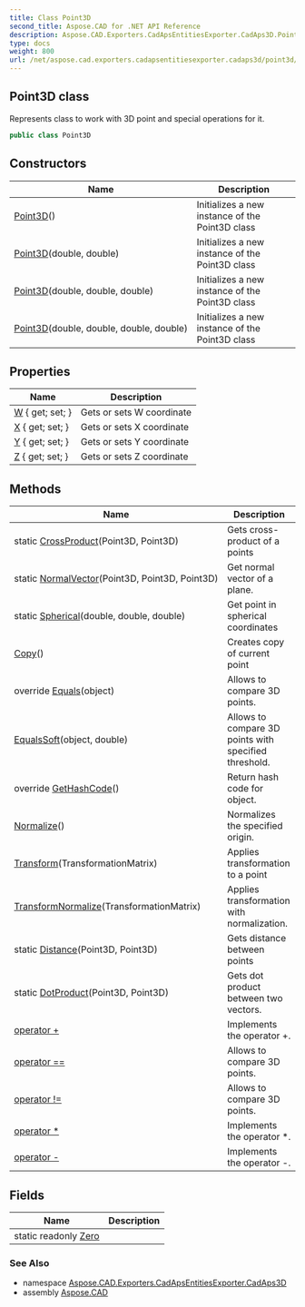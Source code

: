```yaml
---
title: Class Point3D
second_title: Aspose.CAD for .NET API Reference
description: Aspose.CAD.Exporters.CadApsEntitiesExporter.CadAps3D.Point3D class. Represents class to work with 3D point and special operations for it
type: docs
weight: 800
url: /net/aspose.cad.exporters.cadapsentitiesexporter.cadaps3d/point3d/
---
```

## Point3D class

Represents class to work with 3D point and special operations for it.

```csharp
public class Point3D
```

## Constructors

| Name | Description |
| --- | --- |
| [Point3D](point3d/#constructor)() | Initializes a new instance of the Point3D class |
| [Point3D](point3d/#constructor_1)(double, double) | Initializes a new instance of the Point3D class |
| [Point3D](point3d/#constructor_2)(double, double, double) | Initializes a new instance of the Point3D class |
| [Point3D](point3d/#constructor_3)(double, double, double, double) | Initializes a new instance of the Point3D class |

## Properties

| Name | Description |
| --- | --- |
| [W](../../aspose.cad.exporters.cadapsentitiesexporter.cadaps3d/point3d/w/) { get; set; } | Gets or sets W coordinate |
| [X](../../aspose.cad.exporters.cadapsentitiesexporter.cadaps3d/point3d/x/) { get; set; } | Gets or sets X coordinate |
| [Y](../../aspose.cad.exporters.cadapsentitiesexporter.cadaps3d/point3d/y/) { get; set; } | Gets or sets Y coordinate |
| [Z](../../aspose.cad.exporters.cadapsentitiesexporter.cadaps3d/point3d/z/) { get; set; } | Gets or sets Z coordinate |

## Methods

| Name | Description |
| --- | --- |
| static [CrossProduct](../../aspose.cad.exporters.cadapsentitiesexporter.cadaps3d/point3d/crossproduct/)(Point3D, Point3D) | Gets cross-product of a points |
| static [NormalVector](../../aspose.cad.exporters.cadapsentitiesexporter.cadaps3d/point3d/normalvector/)(Point3D, Point3D, Point3D) | Get normal vector of a plane. |
| static [Spherical](../../aspose.cad.exporters.cadapsentitiesexporter.cadaps3d/point3d/spherical/)(double, double, double) | Get point in spherical coordinates |
| [Copy](../../aspose.cad.exporters.cadapsentitiesexporter.cadaps3d/point3d/copy/)() | Creates copy of current point |
| override [Equals](../../aspose.cad.exporters.cadapsentitiesexporter.cadaps3d/point3d/equals/)(object) | Allows to compare 3D points. |
| [EqualsSoft](../../aspose.cad.exporters.cadapsentitiesexporter.cadaps3d/point3d/equalssoft/)(object, double) | Allows to compare 3D points with specified threshold. |
| override [GetHashCode](../../aspose.cad.exporters.cadapsentitiesexporter.cadaps3d/point3d/gethashcode/)() | Return hash code for object. |
| [Normalize](../../aspose.cad.exporters.cadapsentitiesexporter.cadaps3d/point3d/normalize/)() | Normalizes the specified origin. |
| [Transform](../../aspose.cad.exporters.cadapsentitiesexporter.cadaps3d/point3d/transform/)(TransformationMatrix) | Applies transformation to a point |
| [TransformNormalize](../../aspose.cad.exporters.cadapsentitiesexporter.cadaps3d/point3d/transformnormalize/)(TransformationMatrix) | Applies transformation with normalization. |
| static [Distance](../../aspose.cad.exporters.cadapsentitiesexporter.cadaps3d/point3d/distance/)(Point3D, Point3D) | Gets distance between points |
| static [DotProduct](../../aspose.cad.exporters.cadapsentitiesexporter.cadaps3d/point3d/dotproduct/)(Point3D, Point3D) | Gets dot product between two vectors. |
| [operator +](../../aspose.cad.exporters.cadapsentitiesexporter.cadaps3d/point3d/op_addition/) | Implements the operator +. |
| [operator ==](../../aspose.cad.exporters.cadapsentitiesexporter.cadaps3d/point3d/op_equality/) | Allows to compare 3D points. |
| [operator !=](../../aspose.cad.exporters.cadapsentitiesexporter.cadaps3d/point3d/op_inequality/) | Allows to compare 3D points. |
| [operator *](../../aspose.cad.exporters.cadapsentitiesexporter.cadaps3d/point3d/op_multiply/) | Implements the operator *. |
| [operator -](../../aspose.cad.exporters.cadapsentitiesexporter.cadaps3d/point3d/op_subtraction/) | Implements the operator -. |

## Fields

| Name | Description |
| --- | --- |
| static readonly [Zero](../../aspose.cad.exporters.cadapsentitiesexporter.cadaps3d/point3d/zero/) |  |

### See Also

* namespace [Aspose.CAD.Exporters.CadApsEntitiesExporter.CadAps3D](../../aspose.cad.exporters.cadapsentitiesexporter.cadaps3d/)
* assembly [Aspose.CAD](../../)


